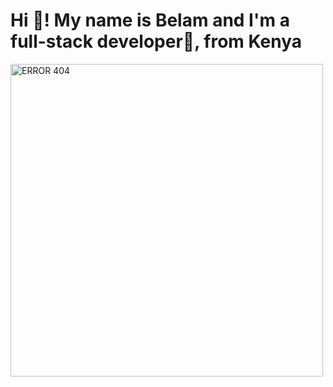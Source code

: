 <h1 align="left">Hi 👋! My name is Belam and I'm a full-stack developer🚀, from Kenya</h1>


<img width=500 src="https://i.pinimg.com/originals/59/0e/10/590e1099ee777de3f55e5c941d940921.gif" alt="ERROR 404" />


###
